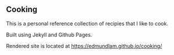 ## Cooking

This is a personal reference collection of recipies that I like to cook.

Built using Jekyll and Github Pages.

Rendered site is located at https://edmundlam.github.io/cooking/

